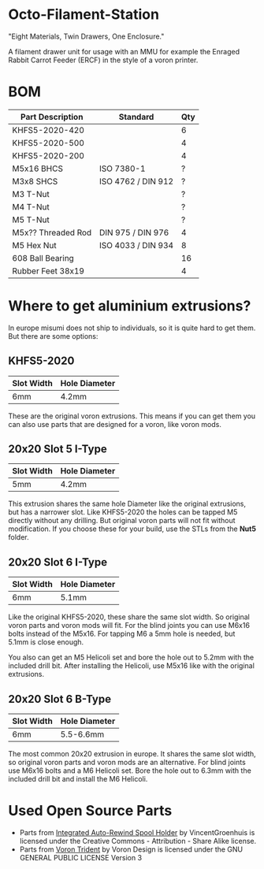# Octo-Filament-Station
"Eight Materials, Twin Drawers, One Enclosure."

A filament drawer unit for usage with an MMU for example the Enraged Rabbit Carrot Feeder (ERCF) in the style of a voron printer.

# BOM
| Part Description   | Standard           | Qty |
|--------------------|--------------------|-----|
| KHFS5-2020-420     |                    |   6 |
| KHFS5-2020-500     |                    |   4 |
| KHFS5-2020-200     |                    |   4 |
| M5x16 BHCS         | ISO 7380-1         |   ? |
| M3x8 SHCS          | ISO 4762 / DIN 912 |   ? |
| M3 T-Nut           |                    |   ? |
| M4 T-Nut           |                    |   ? |
| M5 T-Nut           |                    |   ? |
| M5x?? Threaded Rod | DIN 975 / DIN 976  |   4 |
| M5 Hex Nut         | ISO 4033 / DIN 934 |   8 |
| 608 Ball Bearing   |                    |  16 |
| Rubber Feet 38x19  |                    |   4 |


# Where to get aluminium extrusions?
In europe misumi does not ship to individuals, so it is quite hard to get them. But there are some options:

## KHFS5-2020
| Slot Width | Hole Diameter |
|------------|---------------|
|        6mm |         4.2mm |

These are the original voron extrusions. This means if you can get them you can also use parts that
are designed for a voron, like voron mods.

## 20x20 Slot 5 I-Type
| Slot Width | Hole Diameter |
|------------|---------------|
|        5mm |         4.2mm |

This extrusion shares the same hole Diameter like the original extrusions, but has a narrower slot.
Like KHFS5-2020 the holes can be tapped M5 directly without any drilling. But original voron parts
will not fit without modification. If you choose these for your build, use the STLs from the
**Nut5** folder.

## 20x20 Slot 6 I-Type
| Slot Width | Hole Diameter |
|------------|---------------|
|        6mm |         5.1mm |

Like the original KHFS5-2020, these share the same slot width. So original voron parts and voron
mods will fit. For the blind joints you can use M6x16 bolts instead of the M5x16. For tapping M6 a
5mm hole is needed, but 5.1mm is close enough.


You also can get an M5 Helicoli set and bore the hole out to 5.2mm with the included drill bit.
After installing the Helicoli, use M5x16 like with the original extrusions.

## 20x20 Slot 6 B-Type
| Slot Width | Hole Diameter |
|------------|---------------|
|        6mm |     5.5-6.6mm |

The most common 20x20 extrusion in europe. It shares the same slot width, so original voron
parts and voron mods are an alternative. For blind joints use M6x16 bolts and a M6 Helicoli set.
Bore the hole out to 6.3mm with the included drill bit and install the M6 Helicoli.

# Used Open Source Parts
- Parts from [Integrated Auto-Rewind Spool Holder](https://www.thingiverse.com/thing:3781815)
by VincentGroenhuis is licensed under the Creative Commons - Attribution - Share Alike license.
- Parts from [Voron Trident](https://github.com/VoronDesign/Voron-Trident/blob/main/LICENSE)
by Voron Design is licensed under the GNU GENERAL PUBLIC LICENSE Version 3
